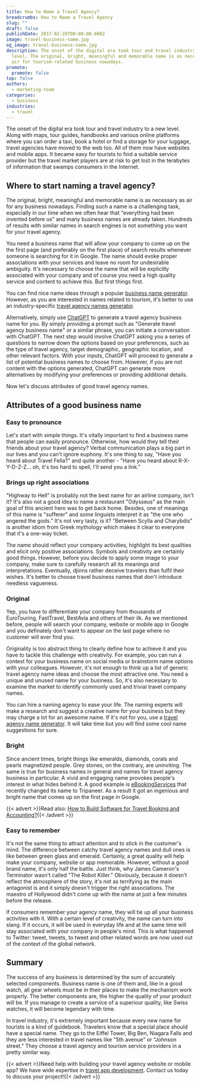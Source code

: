 ```yaml
---
title: How to Name a Travel Agency?
breadcrumbs: How to Name a Travel Agency
slug: ""
draft: false
publishDate: 2017-02-28T00:00:00.000Z
image: travel-business-name.jpg
og_image: travel-business-name.jpg
description: The onset of the digital era took tour and travel industry to a new
  level. The original, bright, meaningful and memorable name is as necessary as
  air for tourism-related business nowadays.
promote:
  promote: false
top: false
authors:
  - marketing-team
categories:
  - business
industries:
  - travel
---
```

The onset of the digital era took tour and travel industry to a new level. Along with maps, tour guides, handbooks and various online platforms where you can order a taxi, book a hotel or find a storage for your luggage, travel agencies have moved to the web too. All of them now have websites and mobile apps. It became easy for tourists to find a suitable service provider but the travel market players are at risk to get lost in the terabytes of information that swamps consumers in the Internet.

## Where to start naming a travel agency?
The original, bright, meaningful and memorable name is as necessary as air for any business nowadays. Finding such a name is a challenging task, especially in our time when we often hear that "everything had been invented before us" and many business names are already taken. Hundreds of results with similar names in search engines is not something you want for your travel agency.

You need a business name that will allow your company to come up on the the first page (and preferably on the first place) of search results whenever someone is searching for it in Google. The name should evoke proper associations with your services and leave no room for undesirable ambiguity. It's necessary to choose the name that will be explicitly associated with your company and of course you need a high quality service and content to achieve this. But first things first.

You can find nice name ideas through a popular [business name generator](https://anadea.info/blog/7-popular-business-name-generators). However, as you are interested in names related to tourism, it's better to use an industry-specific [travel agency names generator](https://businessnameguide.com/travel-company).

Alternatively, simply use <a href="https://chat.openai.com/" target="_blank" rel="nofollow">ChatGPT</a> to generate a travel agency business name for you. By simply providing a prompt such as "Generate travel agency business name" or a similar phrase, you can initiate a conversation with ChatGPT. The next step would involve ChatGPT asking you a series of questions to narrow down the options based on your preferences, such as the type of travel agency, target demographic, geographic location, and other relevant factors. With your inputs, ChatGPT will proceed to generate a list of potential business names to choose from. However, if you are not content with the options generated, ChatGPT can generate more alternatives by modifying your preferences or providing additional details.

Now let's discuss attributes of good travel agency names.

## Attributes of a good business name
### Easy to pronounce

Let's start with simple things. It's vitally important to find a business name that people can easily pronounce. Otherwise, how would they tell their friends about your travel agency? Verbal communication plays a big part in our lives and you can't ignore euphony. It's one thing to say, "Have you heard about Travel Fella?" and quite another - "Have you heard about R-X-Y-D-Z-Z... oh, it's too hard to spell, I'll send you a link."

### Brings up right associations

"Highway to Hell" is probably not the best name for an airline company, isn't it? It's also not a good idea to name a restaurant "Odysseus" as the main goal of this ancient hero was to get back home. Besides, one of meanings of this name is "sufferer" and some linguists interpret it as "the one who angered the gods." It's not very tasty, is it? "Between Scylla and Charybdis" is another idiom from Greek mythology which makes it clear to everyone that it's a one-way ticket.

The name should reflect your company activities, highlight its best qualities and elicit only positive associations. Symbols and creativity are certainly good things. However, before you decide to apply some image to your company, make sure to carefully research all its meanings and interpretations. Eventually, djinns rather deceive travelers than fulfil their wishes. It's better to choose travel business names that don't introduce needless vagueness.

### Original

Yep, you have to differentiate your company from thousands of EuroTouring, FastTravel, BestAvia and others of their ilk. As we mentioned before, people will search your company, website or mobile app in Google and you definately don't want to appear on the last page where no customer will ever find you.

Originality is too abstract thing to clearly define how to achieve it and you have to tackle this challenge with creativity. For example, you can run a contest for your business name on social media or brainstorm name options with your colleagues. However, it's not enough to think up a list of generic travel agency name ideas and choose the most attractive one. You need a unique and unused name for your business. So, it's also necessary to examine the market to identify commonly used and trivial travel company names.

You can hire a naming agency to ease your life. The naming experts will make a research and suggest a creative name for your business but they may charge a lot for an awesome name. If it's not for you, use a [travel agency name generator](https://businessnameguide.com/). It will take time but you will find some cool name suggestions for sure.

### Bright

Since ancient times, bright things like emeralds, diamonds, corals and pearls magnetized people. Grey stones, on the contrary, are uninviting. The same is true for business names in general and names for travel agency business in particular. A vivid and engaging name provokes people's interest in what hides behind it. A good example is [eBookingServices](https://anadea.info/projects/ebookingservices) that recently changed its name to Tripaneer. As a result it got an ingenious and bright name that comes up on the first page in Google.

{{< advert >}}Read also: <a href="https://anadea.info/blog/travel-agency-software" target="_blank">How to Build Software for Travel Booking and Accounting?</a>{{< /advert >}}

### Easy to remember

It's not the same thing to attract attention and to stick in the customer's mind. The difference between catchy travel agency names and dull ones is like between green glass and emerald. Certainly, a great quality will help make your company, website or app memorable. However, without a good brand name, it's only half the battle. Just think, why James Cameron's Terminator wasn't called "The Robot Killer." Obviously, because it doesn't reflect the atmosphere of the story, it's not as terrifying as the main antagonist is and it simply doesn't trigger the right associations. The maestro of Hollywood didn't come up with the name at just a few minutes before the release.

If consumers remember your agency name, they will tie up all your business activities with it. With a certain level of creativity, the name can turn into slang. If it occurs, it will be used in everyday life and at the same time will stay associated with your company in people's mind. This is what happened to Twitter: tweet, tweets, to tweet and other related words are now used out of the context of the global network.

## Summary

The success of any business is determined by the sum of accurately selected components. Business name is one of them and, like in a good watch, all gear wheels must be in their places to make the mechanism work properly. The better components are, the higher the quality of your product will be. If you manage to create a service of a superiour quality, like Swiss watches, it will become legendary with time.

In travel industry, it's extremely important because every new name for tourists is a kind of guidebook. Travelers know that a special place should have a special name. They go to the Eiffel Tower, Big Ben, Niagara Falls and they are less interested in travel names like "5th avenue" or "Johnson street." They choose a travel agency and tourism service providers in a pretty similar way.

{{< advert >}}Need help with building your travel agency website or mobile app? We have wide expertise in [travel app development](https://anadea.info/solutions/travel-app-development). Contact us today to discuss your project!{{< /advert >}}
